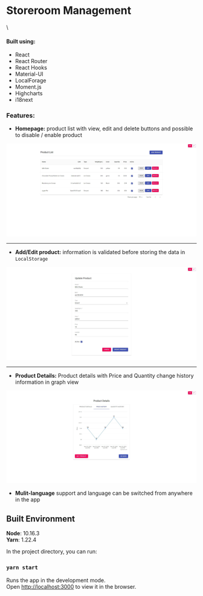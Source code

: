 # Storeroom Management
\
#### Built using:
- React
- React Router
- React Hooks
- Material-UI
- LocalForage
- Moment.js
- Highcharts
- i18next

### Features:
-  **Homepage:** product list with view, edit and delete buttons and possible to disable / enable product


![React Storeroom Management App - Product List Page](https://github.com/meghsohor/warehouse-inventory/raw/master/public/images/screenshot-1.jpg)

------------


- **Add/Edit product:** information is validated before storing the data in `LocalStorage`


![React Storeroom Management App - Product Add/Edit Page](https://github.com/meghsohor/warehouse-inventory/raw/master/public/images/screenshot-3.jpg)

------------


- **Product Details:** Product details with Price and Quantity change history information in graph view

![React Storeroom Management App - Product Details Page](https://github.com/meghsohor/warehouse-inventory/raw/master/public/images/screenshot-2.jpg)

- **Mulit-language** support and language can be switched from anywhere in the app

## Built Environment
**Node**: 10.16.3
<br />
**Yarn**: 1.22.4

In the project directory, you can run:

### `yarn start`

Runs the app in the development mode.<br />
Open [http://localhost:3000](http://localhost:3000) to view it in the browser.
